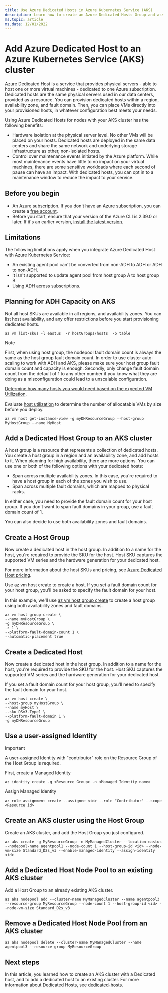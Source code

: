 ```yaml
---
title: Use Azure Dedicated Hosts in Azure Kubernetes Service (AKS)
description: Learn how to create an Azure Dedicated Hosts Group and associate it with Azure Kubernetes Service (AKS)
ms.topic: article
ms.date: 12/01/2022
---
```


# Add Azure Dedicated Host to an Azure Kubernetes Service (AKS) cluster

Azure Dedicated Host is a service that provides physical servers - able to host one or more virtual machines - dedicated to one Azure subscription. Dedicated hosts are the same physical servers used in our data centers, provided as a resource. You can provision dedicated hosts within a region, availability zone, and fault domain. Then, you can place VMs directly into your provisioned hosts, in whatever configuration best meets your needs.

Using Azure Dedicated Hosts for nodes with your AKS cluster has the following benefits:

* Hardware isolation at the physical server level. No other VMs will be placed on your hosts. Dedicated hosts are deployed in the same data centers and share the same network and underlying storage infrastructure as other, non-isolated hosts.
* Control over maintenance events initiated by the Azure platform. While most maintenance events have little to no impact on your virtual machines, there are some sensitive workloads where each second of pause can have an impact. With dedicated hosts, you can opt in to a maintenance window to reduce the impact to your service.

## Before you begin

* An Azure subscription. If you don't have an Azure subscription, you can create a [free account](https://azure.microsoft.com/free).
* Before you start, ensure that your version of the Azure CLI is 2.39.0 or later. If it's an earlier version, [install the latest version](/cli/azure/install-azure-cli).

## Limitations

The following limitations apply when you integrate Azure Dedicated Host with Azure Kubernetes Service:

* An existing agent pool can't be converted from non-ADH to ADH or ADH to non-ADH.
* It isn't supported to update agent pool from host group A to host group B.
* Using ADH across subscriptions.

## Planning for ADH Capacity on AKS

Not all host SKUs are available in all regions, and availability zones. You can list host availability, and any offer restrictions before you start provisioning dedicated hosts.

```azurecli-interactive
az vm list-skus -l eastus  -r hostGroups/hosts  -o table
```

> [!NOTE]
> First, when using host group, the nodepool fault domain count is always the same as the host group fault domain count. In order to use cluster auto-scaling to work with ADH and AKS, please make sure your host group fault domain count and capacity is enough.
> Secondly, only change fault domain count from the default of 1 to any other number if you know what they are doing as a misconfiguration could lead to a unscalable configuration.

[Determine how many hosts you would need based on the expected VM Utilization](https://learn.microsoft.com/azure/virtual-machines/dedicated-host-general-purpose-skus).

Evaluate [host utilization](https://learn.microsoft.com/azure/virtual-machines/dedicated-hosts-how-to?tabs=cli#check-the-status-of-the-host) to determine the number of allocatable VMs by size before you deploy.

```azurecli-interactive
az vm host get-instance-view -g myDHResourceGroup --host-group MyHostGroup --name MyHost
```

## Add a Dedicated Host Group to an AKS cluster

A host group is a resource that represents a collection of dedicated hosts. You create a host group in a region and an availability zone, and add hosts to it. When planning for high availability, there are more options. You can use one or both of the following options with your dedicated hosts:

* Span across multiple availability zones. In this case, you're required to have a host group in each of the zones you wish to use.
* Span across multiple fault domains, which are mapped to physical racks.

In either case, you need to provide the fault domain count for your host group. If you don't want to span fault domains in your group, use a fault domain count of 1.

You can also decide to use both availability zones and fault domains.

## Create a Host Group

Now create a dedicated host in the host group. In addition to a name for the host, you're required to provide the SKU for the host. Host SKU captures the supported VM series and the hardware generation for your dedicated host.

For more information about the host SKUs and pricing, see [Azure Dedicated Host pricing](https://azure.microsoft.com/pricing/details/virtual-machines/dedicated-host/).

Use az vm host create to create a host. If you set a fault domain count for your host group, you'll be asked to specify the fault domain for your host.

In this example, we'll use [az vm host group create][az-vm-host-group-create] to create a host group using both availability zones and fault domains.

```azurecli-interactive
az vm host group create \
--name myHostGroup \
-g myDHResourceGroup \
-z 1 \
--platform-fault-domain-count 1 \
--automatic-placement true
```

## Create a Dedicated Host

Now create a dedicated host in the host group. In addition to a name for the host, you're required to provide the SKU for the host. Host SKU captures the supported VM series and the hardware generation for your dedicated host.

If you set a fault domain count for your host group, you'll need to specify the fault domain for your host.

```azurecli-interactive
az vm host create \
--host-group myHostGroup \
--name myHost \
--sku DSv3-Type1 \
--platform-fault-domain 1 \
-g myDHResourceGroup
```

## Use a user-assigned Identity

> [!IMPORTANT]
> A user-assigned Identity with "contributor" role on the Resource Group of the Host Group is required.
>

First, create a Managed Identity

```azurecli-interactive
az identity create -g <Resource Group> -n <Managed Identity name>
```

Assign Managed Identity

```azurecli-interactive
az role assignment create --assignee <id> --role "Contributor" --scope <Resource id>
```

## Create an AKS cluster using the Host Group

Create an AKS cluster, and add the Host Group you just configured.

```azurecli-interactive
az aks create -g MyResourceGroup -n MyManagedCluster --location eastus --nodepool-name agentpool1 --node-count 1 --host-group-id <id> --node-vm-size Standard_D2s_v3 --enable-managed-identity --assign-identity <id>
```

## Add a Dedicated Host Node Pool to an existing AKS cluster

Add a Host Group to an already existing AKS cluster.

```azurecli-interactive
az aks nodepool add --cluster-name MyManagedCluster --name agentpool3 --resource-group MyResourceGroup --node-count 1 --host-group-id <id> --node-vm-size Standard_D2s_v3
```

## Remove a Dedicated Host Node Pool from an AKS cluster

```azurecli-interactive
az aks nodepool delete --cluster-name MyManagedCluster --name agentpool3 --resource-group MyResourceGroup
```

## Next steps

In this article, you learned how to create an AKS cluster with a Dedicated host, and to add a dedicated host to an existing cluster. For more information about Dedicated Hosts, see [dedicated-hosts](../virtual-machines/dedicated-hosts.md).

<!-- LINKS - External -->
[kubernetes-services]: https://kubernetes.io/docs/concepts/services-networking/service/

<!-- LINKS - Internal -->
[aks-support-policies]: support-policies.md
[aks-faq]: faq.md
[azure-cli-install]: /cli/azure/install-azure-cli
[dedicated-hosts]: ../virtual-machines/dedicated-hosts.md
[az-vm-host-group-create]: /cli/azure/vm/host/group#az_vm_host_group_create
